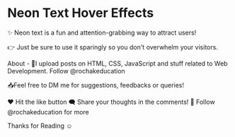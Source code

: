 # Neon Text Hover Effects 
✨ Neon text is a fun and attention-grabbing way to attract users!

👉 Just be sure to use it sparingly so you don't overwhelm your visitors.

About -
📝I upload posts on HTML, CSS, JavaScript and stuff related to Web Development.
Follow @rochakeducation

📥Feel free to DM me for suggestions, feedbacks or queries!

❤️ Hit the like button
🗨️ Share your thoughts in the comments!
🚀 Follow @rochakeducation for more

Thanks for Reading ☺️

